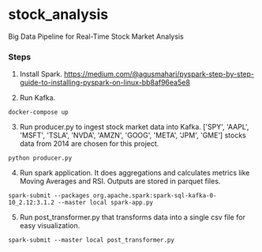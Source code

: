 # stock_analysis
Big Data Pipeline for Real-Time Stock Market Analysis

### Steps

1. Install Spark. https://medium.com/@agusmahari/pyspark-step-by-step-guide-to-installing-pyspark-on-linux-bb8af96ea5e8 

2. Run Kafka.
```
docker-compose up 
```

3. Run producer.py to ingest stock market data into Kafka. ['SPY', 'AAPL', 'MSFT', 'TSLA', 'NVDA', 'AMZN', 'GOOG', 'META', 'JPM', 'GME'] stocks data from 2014 are chosen for this project.
```
python producer.py
```

4. Run spark application. It does aggregations and calculates metrics like Moving Averages and RSI. Outputs are stored in parquet files.
```
spark-submit --packages org.apache.spark:spark-sql-kafka-0-10_2.12:3.1.2 --master local spark-app.py
```

5. Run post_transformer.py that transforms data into a single csv file for easy visualization.
```
spark-submit --master local post_transformer.py
```